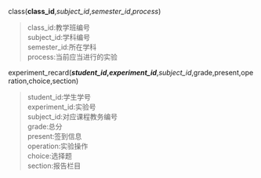 class(**class_id**,*subject_id*,*semester_id*,*process*)
> class_id:教学班编号\
> subject_id:学科编号\
> semester_id:所在学科\
> process:当前应当进行的实验

experiment_recard(***student_id*,*experiment_id***,*subject_id*,grade,present,operation,choice,section)
> student_id:学生学号\
> experiment_id:实验号\
> subject_id:对应课程教务编号\
> grade:总分\
> present:签到信息\
> operation:实验操作\
> choice:选择题\
> section:报告栏目